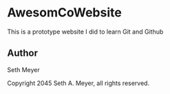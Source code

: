 # AwesomCoWebsite

This is a prototype website I did to learn Git and Github

## Author

Seth Meyer

Copyright 2045 Seth A. Meyer, all rights reserved.
